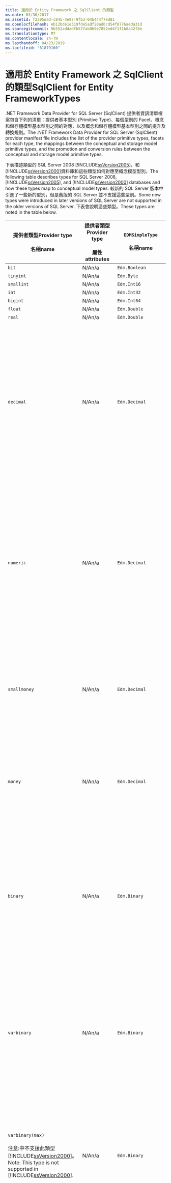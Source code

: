 ```yaml
---
title: 適用於 Entity Framework 之 SqlClient 的類型
ms.date: 03/30/2017
ms.assetid: f2a95ead-c845-4e97-9fb3-04b444f7ed81
ms.openlocfilehash: eb12bde1e319fde5adf20ad6cd54f8776aeda31d
ms.sourcegitcommit: 9b552addadfb57fab0b9e7852ed4f1f1b8a42f8e
ms.translationtype: MT
ms.contentlocale: zh-TW
ms.lasthandoff: 04/23/2019
ms.locfileid: "61879160"
---
```

# <a name="sqlclient-for-entity-frameworktypes"></a><span data-ttu-id="cac54-102">適用於 Entity Framework 之 SqlClient 的類型</span><span class="sxs-lookup"><span data-stu-id="cac54-102">SqlClient for Entity FrameworkTypes</span></span>
<span data-ttu-id="cac54-103">.NET Framework Data Provider for SQL Server (SqlClient) 提供者資訊清單檔案包含下列的清單：提供者基本型別 (Primitive Type)、每個型別的 Facet、概念和儲存體模型基本型別之間的對應，以及概念和儲存體模型基本型別之間的提升及轉換規則。</span><span class="sxs-lookup"><span data-stu-id="cac54-103">The .NET Framework Data Provider for SQL Server (SqlClient) provider manifest file includes the list of the provider primitive types, facets for each type, the mappings between the conceptual and storage model primitive types, and the promotion and conversion rules between the conceptual and storage model primitive types.</span></span>  
  
 <span data-ttu-id="cac54-104">下表描述類型的 SQL Server 2008 [!INCLUDE[ssVersion2005](../../../../../includes/ssversion2005-md.md)]，和[!INCLUDE[ssVersion2000](../../../../../includes/ssversion2000-md.md)]資料庫和這些類型如何對應至概念模型型別。</span><span class="sxs-lookup"><span data-stu-id="cac54-104">The following table describes types for SQL Server 2008, [!INCLUDE[ssVersion2005](../../../../../includes/ssversion2005-md.md)], and [!INCLUDE[ssVersion2000](../../../../../includes/ssversion2000-md.md)] databases and how these types map to conceptual model types.</span></span> <span data-ttu-id="cac54-105">較新的 SQL Server 版本中引進了一些新的型別，但是舊版的 SQL Server 並不支援這些型別。</span><span class="sxs-lookup"><span data-stu-id="cac54-105">Some new types were introduced in later versions of SQL Server are not supported in the older versions of SQL Server.</span></span> <span data-ttu-id="cac54-106">下表會說明這些類型。</span><span class="sxs-lookup"><span data-stu-id="cac54-106">These types are noted in the table below.</span></span>  
  
|<span data-ttu-id="cac54-107">提供者類型</span><span class="sxs-lookup"><span data-stu-id="cac54-107">Provider type</span></span><br /><br /> <span data-ttu-id="cac54-108">名稱</span><span class="sxs-lookup"><span data-stu-id="cac54-108">name</span></span>|<span data-ttu-id="cac54-109">提供者類型</span><span class="sxs-lookup"><span data-stu-id="cac54-109">Provider type</span></span><br /><br /> <span data-ttu-id="cac54-110">屬性</span><span class="sxs-lookup"><span data-stu-id="cac54-110">attributes</span></span>|`EDMSimpleType`<br /><br /> <span data-ttu-id="cac54-111">名稱</span><span class="sxs-lookup"><span data-stu-id="cac54-111">name</span></span>|<span data-ttu-id="cac54-112">Facet</span><span class="sxs-lookup"><span data-stu-id="cac54-112">Facets</span></span>|  
|----------------------------|----------------------------------|------------------------------|------------|  
|`bit`|<span data-ttu-id="cac54-113">N/A</span><span class="sxs-lookup"><span data-stu-id="cac54-113">n/a</span></span>|`Edm.Boolean`|<span data-ttu-id="cac54-114">N/A</span><span class="sxs-lookup"><span data-stu-id="cac54-114">n/a</span></span>|  
|`tinyint`|<span data-ttu-id="cac54-115">N/A</span><span class="sxs-lookup"><span data-stu-id="cac54-115">n/a</span></span>|`Edm.Byte`|<span data-ttu-id="cac54-116">N/A</span><span class="sxs-lookup"><span data-stu-id="cac54-116">n/a</span></span>|  
|`smallint`|<span data-ttu-id="cac54-117">N/A</span><span class="sxs-lookup"><span data-stu-id="cac54-117">n/a</span></span>|`Edm.Int16`|<span data-ttu-id="cac54-118">N/A</span><span class="sxs-lookup"><span data-stu-id="cac54-118">n/a</span></span>|  
|`int`|<span data-ttu-id="cac54-119">N/A</span><span class="sxs-lookup"><span data-stu-id="cac54-119">n/a</span></span>|`Edm.Int32`|<span data-ttu-id="cac54-120">N/A</span><span class="sxs-lookup"><span data-stu-id="cac54-120">n/a</span></span>|  
|`bigint`|<span data-ttu-id="cac54-121">N/A</span><span class="sxs-lookup"><span data-stu-id="cac54-121">n/a</span></span>|`Edm.Int64`|<span data-ttu-id="cac54-122">N/A</span><span class="sxs-lookup"><span data-stu-id="cac54-122">n/a</span></span>|  
|`float`|<span data-ttu-id="cac54-123">N/A</span><span class="sxs-lookup"><span data-stu-id="cac54-123">n/a</span></span>|`Edm.Double`|<span data-ttu-id="cac54-124">N/A</span><span class="sxs-lookup"><span data-stu-id="cac54-124">n/a</span></span>|  
|`real`|<span data-ttu-id="cac54-125">N/A</span><span class="sxs-lookup"><span data-stu-id="cac54-125">n/a</span></span>|`Edm.Double`|<span data-ttu-id="cac54-126">N/A</span><span class="sxs-lookup"><span data-stu-id="cac54-126">n/a</span></span>|  
|`decimal`|<span data-ttu-id="cac54-127">N/A</span><span class="sxs-lookup"><span data-stu-id="cac54-127">n/a</span></span>|`Edm.Decimal`|<span data-ttu-id="cac54-128">有效位數：</span><span class="sxs-lookup"><span data-stu-id="cac54-128">Precision:</span></span><br /><br /> <span data-ttu-id="cac54-129">最小值：1</span><span class="sxs-lookup"><span data-stu-id="cac54-129">- Minimum: 1</span></span><br /><br /> <span data-ttu-id="cac54-130">最大值：38</span><span class="sxs-lookup"><span data-stu-id="cac54-130">- Maximum: 38</span></span><br /><br /> <span data-ttu-id="cac54-131">-預設值：18</span><span class="sxs-lookup"><span data-stu-id="cac54-131">- Default: 18</span></span><br /><br /> <span data-ttu-id="cac54-132">-常數：False</span><span class="sxs-lookup"><span data-stu-id="cac54-132">- Constant: False</span></span><br /><br /> <span data-ttu-id="cac54-133">小數位數：</span><span class="sxs-lookup"><span data-stu-id="cac54-133">Scale:</span></span><br /><br /> <span data-ttu-id="cac54-134">最小值：0</span><span class="sxs-lookup"><span data-stu-id="cac54-134">- Minimum: 0</span></span><br /><br /> <span data-ttu-id="cac54-135">最大值：38</span><span class="sxs-lookup"><span data-stu-id="cac54-135">- Maximum: 38</span></span><br /><br /> <span data-ttu-id="cac54-136">-預設值：0</span><span class="sxs-lookup"><span data-stu-id="cac54-136">- Default: 0</span></span><br /><br /> <span data-ttu-id="cac54-137">-常數：False</span><span class="sxs-lookup"><span data-stu-id="cac54-137">- Constant: False</span></span>|  
|`numeric`|<span data-ttu-id="cac54-138">N/A</span><span class="sxs-lookup"><span data-stu-id="cac54-138">n/a</span></span>|`Edm.Decimal`|<span data-ttu-id="cac54-139">有效位數：</span><span class="sxs-lookup"><span data-stu-id="cac54-139">Precision:</span></span><br /><br /> <span data-ttu-id="cac54-140">最小值：1</span><span class="sxs-lookup"><span data-stu-id="cac54-140">- Minimum: 1</span></span><br /><br /> <span data-ttu-id="cac54-141">最大值：38</span><span class="sxs-lookup"><span data-stu-id="cac54-141">- Maximum: 38</span></span><br /><br /> <span data-ttu-id="cac54-142">-預設值：18</span><span class="sxs-lookup"><span data-stu-id="cac54-142">- Default: 18</span></span><br /><br /> <span data-ttu-id="cac54-143">-常數：False</span><span class="sxs-lookup"><span data-stu-id="cac54-143">- Constant: False</span></span><br /><br /> <span data-ttu-id="cac54-144">小數位數：</span><span class="sxs-lookup"><span data-stu-id="cac54-144">Scale:</span></span><br /><br /> <span data-ttu-id="cac54-145">最小值：0</span><span class="sxs-lookup"><span data-stu-id="cac54-145">- Minimum: 0</span></span><br /><br /> <span data-ttu-id="cac54-146">最大值：38</span><span class="sxs-lookup"><span data-stu-id="cac54-146">- Maximum: 38</span></span><br /><br /> <span data-ttu-id="cac54-147">-預設值：0</span><span class="sxs-lookup"><span data-stu-id="cac54-147">- Default: 0</span></span><br /><br /> <span data-ttu-id="cac54-148">-常數：False</span><span class="sxs-lookup"><span data-stu-id="cac54-148">- Constant: False</span></span>|  
|`smallmoney`|<span data-ttu-id="cac54-149">N/A</span><span class="sxs-lookup"><span data-stu-id="cac54-149">n/a</span></span>|`Edm.Decimal`|<span data-ttu-id="cac54-150">有效位數：</span><span class="sxs-lookup"><span data-stu-id="cac54-150">Precision:</span></span><br /><br /> <span data-ttu-id="cac54-151">-預設值：10</span><span class="sxs-lookup"><span data-stu-id="cac54-151">- Default: 10</span></span><br /><br /> <span data-ttu-id="cac54-152">-常數：True</span><span class="sxs-lookup"><span data-stu-id="cac54-152">- Constant: True</span></span><br /><br /> <span data-ttu-id="cac54-153">小數位數：</span><span class="sxs-lookup"><span data-stu-id="cac54-153">Scale:</span></span><br /><br /> <span data-ttu-id="cac54-154">-預設值：4</span><span class="sxs-lookup"><span data-stu-id="cac54-154">- Default: 4</span></span><br /><br /> <span data-ttu-id="cac54-155">-常數：True</span><span class="sxs-lookup"><span data-stu-id="cac54-155">- Constant: True</span></span>|  
|`money`|<span data-ttu-id="cac54-156">N/A</span><span class="sxs-lookup"><span data-stu-id="cac54-156">n/a</span></span>|`Edm.Decimal`|<span data-ttu-id="cac54-157">有效位數：</span><span class="sxs-lookup"><span data-stu-id="cac54-157">Precision:</span></span><br /><br /> <span data-ttu-id="cac54-158">-預設值：19</span><span class="sxs-lookup"><span data-stu-id="cac54-158">- Default: 19</span></span><br /><br /> <span data-ttu-id="cac54-159">-常數：True</span><span class="sxs-lookup"><span data-stu-id="cac54-159">- Constant: True</span></span><br /><br /> <span data-ttu-id="cac54-160">小數位數：</span><span class="sxs-lookup"><span data-stu-id="cac54-160">Scale:</span></span><br /><br /> <span data-ttu-id="cac54-161">-預設值：4</span><span class="sxs-lookup"><span data-stu-id="cac54-161">- Default: 4</span></span><br /><br /> <span data-ttu-id="cac54-162">-常數：True</span><span class="sxs-lookup"><span data-stu-id="cac54-162">- Constant: True</span></span>|  
|`binary`|<span data-ttu-id="cac54-163">N/A</span><span class="sxs-lookup"><span data-stu-id="cac54-163">n/a</span></span>|`Edm.Binary`|<span data-ttu-id="cac54-164">MaxLength:</span><span class="sxs-lookup"><span data-stu-id="cac54-164">MaxLength:</span></span><br /><br /> <span data-ttu-id="cac54-165">最小值：1</span><span class="sxs-lookup"><span data-stu-id="cac54-165">- Minimum: 1</span></span><br /><br /> <span data-ttu-id="cac54-166">最大值：8000</span><span class="sxs-lookup"><span data-stu-id="cac54-166">- Maximum: 8000</span></span><br /><br /> <span data-ttu-id="cac54-167">-預設值：8000</span><span class="sxs-lookup"><span data-stu-id="cac54-167">- Default: 8000</span></span><br /><br /> <span data-ttu-id="cac54-168">-常數：False</span><span class="sxs-lookup"><span data-stu-id="cac54-168">- Constant: False</span></span><br /><br /> <span data-ttu-id="cac54-169">FixedLength:</span><span class="sxs-lookup"><span data-stu-id="cac54-169">FixedLength:</span></span><br /><br /> <span data-ttu-id="cac54-170">-預設值：True</span><span class="sxs-lookup"><span data-stu-id="cac54-170">- Default: True</span></span><br /><br /> <span data-ttu-id="cac54-171">-常數：True</span><span class="sxs-lookup"><span data-stu-id="cac54-171">- Constant: True</span></span>|  
|`varbinary`|<span data-ttu-id="cac54-172">N/A</span><span class="sxs-lookup"><span data-stu-id="cac54-172">n/a</span></span>|`Edm.Binary`|<span data-ttu-id="cac54-173">MaxLength:</span><span class="sxs-lookup"><span data-stu-id="cac54-173">MaxLength:</span></span><br /><br /> <span data-ttu-id="cac54-174">最小值：1</span><span class="sxs-lookup"><span data-stu-id="cac54-174">- Minimum: 1</span></span><br /><br /> <span data-ttu-id="cac54-175">最大值：8000</span><span class="sxs-lookup"><span data-stu-id="cac54-175">- Maximum: 8000</span></span><br /><br /> <span data-ttu-id="cac54-176">-預設值：8000</span><span class="sxs-lookup"><span data-stu-id="cac54-176">- Default: 8000</span></span><br /><br /> <span data-ttu-id="cac54-177">-常數：False</span><span class="sxs-lookup"><span data-stu-id="cac54-177">- Constant: False</span></span><br /><br /> <span data-ttu-id="cac54-178">FixedLength:</span><span class="sxs-lookup"><span data-stu-id="cac54-178">FixedLength:</span></span><br /><br /> <span data-ttu-id="cac54-179">-預設值：False</span><span class="sxs-lookup"><span data-stu-id="cac54-179">- Default: False</span></span><br /><br /> <span data-ttu-id="cac54-180">-常數：True</span><span class="sxs-lookup"><span data-stu-id="cac54-180">- Constant: True</span></span>|  
|`varbinary(max)`<br /><br /> <span data-ttu-id="cac54-181">注意:中不支援此類型[!INCLUDE[ssVersion2000](../../../../../includes/ssversion2000-md.md)]。</span><span class="sxs-lookup"><span data-stu-id="cac54-181">Note: This type is not supported in [!INCLUDE[ssVersion2000](../../../../../includes/ssversion2000-md.md)].</span></span>|<span data-ttu-id="cac54-182">N/A</span><span class="sxs-lookup"><span data-stu-id="cac54-182">n/a</span></span>|`Edm.Binary`|<span data-ttu-id="cac54-183">MaxLength:</span><span class="sxs-lookup"><span data-stu-id="cac54-183">MaxLength:</span></span><br /><br /> <span data-ttu-id="cac54-184">-預設值：214748364780</span><span class="sxs-lookup"><span data-stu-id="cac54-184">- Default: 214748364780</span></span><br /><br /> <span data-ttu-id="cac54-185">-常數：True</span><span class="sxs-lookup"><span data-stu-id="cac54-185">- Constant: True</span></span><br /><br /> <span data-ttu-id="cac54-186">FixedLength:</span><span class="sxs-lookup"><span data-stu-id="cac54-186">FixedLength:</span></span><br /><br /> <span data-ttu-id="cac54-187">-預設值：False</span><span class="sxs-lookup"><span data-stu-id="cac54-187">- Default: False</span></span><br /><br /> <span data-ttu-id="cac54-188">-常數：True</span><span class="sxs-lookup"><span data-stu-id="cac54-188">- Constant: True</span></span>|  
|`image`|<span data-ttu-id="cac54-189">N/A</span><span class="sxs-lookup"><span data-stu-id="cac54-189">n/a</span></span>|`Edm.Binary`|<span data-ttu-id="cac54-190">MaxLength:</span><span class="sxs-lookup"><span data-stu-id="cac54-190">MaxLength:</span></span><br /><br /> <span data-ttu-id="cac54-191">-預設值：2147483647</span><span class="sxs-lookup"><span data-stu-id="cac54-191">- Default: 2147483647</span></span><br /><br /> <span data-ttu-id="cac54-192">-常數：True</span><span class="sxs-lookup"><span data-stu-id="cac54-192">- Constant: True</span></span><br /><br /> <span data-ttu-id="cac54-193">FixedLength:</span><span class="sxs-lookup"><span data-stu-id="cac54-193">FixedLength:</span></span><br /><br /> <span data-ttu-id="cac54-194">-預設值：False</span><span class="sxs-lookup"><span data-stu-id="cac54-194">- Default: False</span></span><br /><br /> <span data-ttu-id="cac54-195">-常數：True</span><span class="sxs-lookup"><span data-stu-id="cac54-195">- Constant: True</span></span>|  
|`timestamp`|<span data-ttu-id="cac54-196">N/A</span><span class="sxs-lookup"><span data-stu-id="cac54-196">n/a</span></span>|`Edm.Binary`|<span data-ttu-id="cac54-197">MaxLength:</span><span class="sxs-lookup"><span data-stu-id="cac54-197">MaxLength:</span></span><br /><br /> <span data-ttu-id="cac54-198">-預設值：8</span><span class="sxs-lookup"><span data-stu-id="cac54-198">- Default: 8</span></span><br /><br /> <span data-ttu-id="cac54-199">-常數：True</span><span class="sxs-lookup"><span data-stu-id="cac54-199">- Constant: True</span></span><br /><br /> <span data-ttu-id="cac54-200">FixedLength:</span><span class="sxs-lookup"><span data-stu-id="cac54-200">FixedLength:</span></span><br /><br /> <span data-ttu-id="cac54-201">-預設值：True</span><span class="sxs-lookup"><span data-stu-id="cac54-201">- Default: True</span></span><br /><br /> <span data-ttu-id="cac54-202">-常數：True</span><span class="sxs-lookup"><span data-stu-id="cac54-202">- Constant: True</span></span>|  
|`rowversion`|<span data-ttu-id="cac54-203">N/A</span><span class="sxs-lookup"><span data-stu-id="cac54-203">n/a</span></span>|`Edm.Binary`|<span data-ttu-id="cac54-204">MaxLength:</span><span class="sxs-lookup"><span data-stu-id="cac54-204">MaxLength:</span></span><br /><br /> <span data-ttu-id="cac54-205">-預設值：8</span><span class="sxs-lookup"><span data-stu-id="cac54-205">- Default: 8</span></span><br /><br /> <span data-ttu-id="cac54-206">-常數：True</span><span class="sxs-lookup"><span data-stu-id="cac54-206">- Constant: True</span></span><br /><br /> <span data-ttu-id="cac54-207">FixedLength:</span><span class="sxs-lookup"><span data-stu-id="cac54-207">FixedLength:</span></span><br /><br /> <span data-ttu-id="cac54-208">-預設值：True</span><span class="sxs-lookup"><span data-stu-id="cac54-208">- Default: True</span></span><br /><br /> <span data-ttu-id="cac54-209">-常數：True</span><span class="sxs-lookup"><span data-stu-id="cac54-209">- Constant: True</span></span>|  
|`smalldatetime`|<span data-ttu-id="cac54-210">N/A</span><span class="sxs-lookup"><span data-stu-id="cac54-210">n/a</span></span>|`Edm.DateTime`|<span data-ttu-id="cac54-211">有效位數：</span><span class="sxs-lookup"><span data-stu-id="cac54-211">Precision:</span></span><br /><br /> <span data-ttu-id="cac54-212">-預設值：0</span><span class="sxs-lookup"><span data-stu-id="cac54-212">- Default: 0</span></span><br /><br /> <span data-ttu-id="cac54-213">-常數：True</span><span class="sxs-lookup"><span data-stu-id="cac54-213">- Constant: True</span></span>|  
|`datetime`|<span data-ttu-id="cac54-214">N/A</span><span class="sxs-lookup"><span data-stu-id="cac54-214">n/a</span></span>|`Edm.DateTime`|<span data-ttu-id="cac54-215">有效位數：</span><span class="sxs-lookup"><span data-stu-id="cac54-215">Precision:</span></span><br /><br /> <span data-ttu-id="cac54-216">-預設值：3</span><span class="sxs-lookup"><span data-stu-id="cac54-216">- Default: 3</span></span><br /><br /> <span data-ttu-id="cac54-217">-常數：True</span><span class="sxs-lookup"><span data-stu-id="cac54-217">- Constant: True</span></span>|  
|`date`<br /><br /> <span data-ttu-id="cac54-218">注意:在 SQL Server 2005 和 SQL Server 2000 中不支援此類型。</span><span class="sxs-lookup"><span data-stu-id="cac54-218">Note: This type is not supported in SQL Server 2005 and SQL Server 2000.</span></span>|<span data-ttu-id="cac54-219">N/A</span><span class="sxs-lookup"><span data-stu-id="cac54-219">n/a</span></span>|`Edm.DateTime`|<span data-ttu-id="cac54-220">有效位數：</span><span class="sxs-lookup"><span data-stu-id="cac54-220">Precision:</span></span><br /><br /> <span data-ttu-id="cac54-221">-預設值：0</span><span class="sxs-lookup"><span data-stu-id="cac54-221">- Default: 0</span></span><br /><br /> <span data-ttu-id="cac54-222">-常數：False</span><span class="sxs-lookup"><span data-stu-id="cac54-222">- Constant: False</span></span>|  
|`time`<br /><br /> <span data-ttu-id="cac54-223">注意:在 SQL Server 2005 和 SQL Server 2000 中不支援此類型。</span><span class="sxs-lookup"><span data-stu-id="cac54-223">Note: This type is not supported in SQL Server 2005 and SQL Server 2000.</span></span>|<span data-ttu-id="cac54-224">N/A</span><span class="sxs-lookup"><span data-stu-id="cac54-224">n/a</span></span>|`Edm.Time`|<span data-ttu-id="cac54-225">有效位數：</span><span class="sxs-lookup"><span data-stu-id="cac54-225">Precision:</span></span><br /><br /> <span data-ttu-id="cac54-226">-預設值：7</span><span class="sxs-lookup"><span data-stu-id="cac54-226">- Default: 7</span></span><br /><br /> <span data-ttu-id="cac54-227">-常數：False</span><span class="sxs-lookup"><span data-stu-id="cac54-227">- Constant: False</span></span>|  
|`datetime2`<br /><br /> <span data-ttu-id="cac54-228">注意:在 SQL Server 2005 和 SQL Server 2000 中不支援此類型。</span><span class="sxs-lookup"><span data-stu-id="cac54-228">Note: This type is not supported in SQL Server 2005 and SQL Server 2000.</span></span>|<span data-ttu-id="cac54-229">N/A</span><span class="sxs-lookup"><span data-stu-id="cac54-229">n/a</span></span>|`Edm.DateTime`|<span data-ttu-id="cac54-230">有效位數：</span><span class="sxs-lookup"><span data-stu-id="cac54-230">Precision:</span></span><br /><br /> <span data-ttu-id="cac54-231">-預設值：7</span><span class="sxs-lookup"><span data-stu-id="cac54-231">- Default: 7</span></span><br /><br /> <span data-ttu-id="cac54-232">-常數：False</span><span class="sxs-lookup"><span data-stu-id="cac54-232">- Constant: False</span></span>|  
|`datetimeoffset`<br /><br /> <span data-ttu-id="cac54-233">注意:在 SQL Server 2005 和 SQL Server 2000 中不支援此類型。</span><span class="sxs-lookup"><span data-stu-id="cac54-233">Note: This type is not supported in SQL Server 2005 and SQL Server 2000.</span></span>|<span data-ttu-id="cac54-234">N/A</span><span class="sxs-lookup"><span data-stu-id="cac54-234">n/a</span></span>|`Edm.DateTimeOffset`|<span data-ttu-id="cac54-235">有效位數：</span><span class="sxs-lookup"><span data-stu-id="cac54-235">Precision:</span></span><br /><br /> <span data-ttu-id="cac54-236">-預設值：7</span><span class="sxs-lookup"><span data-stu-id="cac54-236">- Default: 7</span></span><br /><br /> <span data-ttu-id="cac54-237">-常數：False</span><span class="sxs-lookup"><span data-stu-id="cac54-237">- Constant: False</span></span>|  
|`nvarchar`<br /><br /> <span data-ttu-id="cac54-238">注意:中不支援此類型[!INCLUDE[ssVersion2000](../../../../../includes/ssversion2000-md.md)]。</span><span class="sxs-lookup"><span data-stu-id="cac54-238">Note: This type is not supported in [!INCLUDE[ssVersion2000](../../../../../includes/ssversion2000-md.md)].</span></span>|<span data-ttu-id="cac54-239">N/A</span><span class="sxs-lookup"><span data-stu-id="cac54-239">n/a</span></span>|`Edm.String`|<span data-ttu-id="cac54-240">MaxLength:</span><span class="sxs-lookup"><span data-stu-id="cac54-240">MaxLength:</span></span><br /><br /> <span data-ttu-id="cac54-241">最小值：1</span><span class="sxs-lookup"><span data-stu-id="cac54-241">- Minimum: 1</span></span><br /><br /> <span data-ttu-id="cac54-242">最大值：4000</span><span class="sxs-lookup"><span data-stu-id="cac54-242">- Maximum: 4000</span></span><br /><br /> <span data-ttu-id="cac54-243">-預設值：4000</span><span class="sxs-lookup"><span data-stu-id="cac54-243">- Default: 4000</span></span><br /><br /> <span data-ttu-id="cac54-244">-常數：False</span><span class="sxs-lookup"><span data-stu-id="cac54-244">- Constant: False</span></span><br /><br /> <span data-ttu-id="cac54-245">Unicode：</span><span class="sxs-lookup"><span data-stu-id="cac54-245">Unicode:</span></span><br /><br /> <span data-ttu-id="cac54-246">-預設值：True</span><span class="sxs-lookup"><span data-stu-id="cac54-246">- Default: True</span></span><br /><br /> <span data-ttu-id="cac54-247">-常數：True</span><span class="sxs-lookup"><span data-stu-id="cac54-247">- Constant: True</span></span><br /><br /> <span data-ttu-id="cac54-248">FixedLength:</span><span class="sxs-lookup"><span data-stu-id="cac54-248">FixedLength:</span></span><br /><br /> <span data-ttu-id="cac54-249">-預設值：False</span><span class="sxs-lookup"><span data-stu-id="cac54-249">- Default: False</span></span><br /><br /> <span data-ttu-id="cac54-250">-常數：True</span><span class="sxs-lookup"><span data-stu-id="cac54-250">- Constant: True</span></span>|  
|`varchar`<br /><br /> <span data-ttu-id="cac54-251">注意:中不支援此類型[!INCLUDE[ssVersion2000](../../../../../includes/ssversion2000-md.md)]。</span><span class="sxs-lookup"><span data-stu-id="cac54-251">Note: This type is not supported in [!INCLUDE[ssVersion2000](../../../../../includes/ssversion2000-md.md)].</span></span>|<span data-ttu-id="cac54-252">N/A</span><span class="sxs-lookup"><span data-stu-id="cac54-252">n/a</span></span>|`Edm.String`|<span data-ttu-id="cac54-253">MaxLength:</span><span class="sxs-lookup"><span data-stu-id="cac54-253">MaxLength:</span></span><br /><br /> <span data-ttu-id="cac54-254">最小值：1</span><span class="sxs-lookup"><span data-stu-id="cac54-254">- Minimum: 1</span></span><br /><br /> <span data-ttu-id="cac54-255">最大值：8000</span><span class="sxs-lookup"><span data-stu-id="cac54-255">- Maximum: 8000</span></span><br /><br /> <span data-ttu-id="cac54-256">-預設值：8000</span><span class="sxs-lookup"><span data-stu-id="cac54-256">- Default: 8000</span></span><br /><br /> <span data-ttu-id="cac54-257">-常數：False</span><span class="sxs-lookup"><span data-stu-id="cac54-257">- Constant: False</span></span><br /><br /> <span data-ttu-id="cac54-258">Unicode：</span><span class="sxs-lookup"><span data-stu-id="cac54-258">Unicode:</span></span><br /><br /> <span data-ttu-id="cac54-259">-預設值：False</span><span class="sxs-lookup"><span data-stu-id="cac54-259">- Default: False</span></span><br /><br /> <span data-ttu-id="cac54-260">-常數：True</span><span class="sxs-lookup"><span data-stu-id="cac54-260">- Constant: True</span></span><br /><br /> <span data-ttu-id="cac54-261">FixedLength:</span><span class="sxs-lookup"><span data-stu-id="cac54-261">FixedLength:</span></span><br /><br /> <span data-ttu-id="cac54-262">-預設值：False</span><span class="sxs-lookup"><span data-stu-id="cac54-262">- Default: False</span></span><br /><br /> <span data-ttu-id="cac54-263">-常數：True</span><span class="sxs-lookup"><span data-stu-id="cac54-263">- Constant: True</span></span>|  
|`char`|<span data-ttu-id="cac54-264">N/A</span><span class="sxs-lookup"><span data-stu-id="cac54-264">n/a</span></span>|`Edm.String`|<span data-ttu-id="cac54-265">MaxLength:</span><span class="sxs-lookup"><span data-stu-id="cac54-265">MaxLength:</span></span><br /><br /> <span data-ttu-id="cac54-266">最小值：1</span><span class="sxs-lookup"><span data-stu-id="cac54-266">- Minimum: 1</span></span><br /><br /> <span data-ttu-id="cac54-267">最大值：8000</span><span class="sxs-lookup"><span data-stu-id="cac54-267">- Maximum: 8000</span></span><br /><br /> <span data-ttu-id="cac54-268">-預設值：8000</span><span class="sxs-lookup"><span data-stu-id="cac54-268">- Default: 8000</span></span><br /><br /> <span data-ttu-id="cac54-269">-常數：False</span><span class="sxs-lookup"><span data-stu-id="cac54-269">- Constant: False</span></span><br /><br /> <span data-ttu-id="cac54-270">Unicode：</span><span class="sxs-lookup"><span data-stu-id="cac54-270">Unicode:</span></span><br /><br /> <span data-ttu-id="cac54-271">-預設值：False</span><span class="sxs-lookup"><span data-stu-id="cac54-271">- Default: False</span></span><br /><br /> <span data-ttu-id="cac54-272">-常數：True</span><span class="sxs-lookup"><span data-stu-id="cac54-272">- Constant: True</span></span><br /><br /> <span data-ttu-id="cac54-273">FixedLength:</span><span class="sxs-lookup"><span data-stu-id="cac54-273">FixedLength:</span></span><br /><br /> <span data-ttu-id="cac54-274">-預設值：True</span><span class="sxs-lookup"><span data-stu-id="cac54-274">- Default: True</span></span><br /><br /> <span data-ttu-id="cac54-275">-常數：True</span><span class="sxs-lookup"><span data-stu-id="cac54-275">- Constant: True</span></span>|  
|`nchar`|<span data-ttu-id="cac54-276">N/A</span><span class="sxs-lookup"><span data-stu-id="cac54-276">n/a</span></span>|`Edm.String`|<span data-ttu-id="cac54-277">MaxLength:</span><span class="sxs-lookup"><span data-stu-id="cac54-277">MaxLength:</span></span><br /><br /> <span data-ttu-id="cac54-278">最小值：1</span><span class="sxs-lookup"><span data-stu-id="cac54-278">- Minimum: 1</span></span><br /><br /> <span data-ttu-id="cac54-279">最大值：4000</span><span class="sxs-lookup"><span data-stu-id="cac54-279">- Maximum: 4000</span></span><br /><br /> <span data-ttu-id="cac54-280">-預設值：4000</span><span class="sxs-lookup"><span data-stu-id="cac54-280">- Default: 4000</span></span><br /><br /> <span data-ttu-id="cac54-281">-常數：False</span><span class="sxs-lookup"><span data-stu-id="cac54-281">- Constant: False</span></span><br /><br /> <span data-ttu-id="cac54-282">Unicode：</span><span class="sxs-lookup"><span data-stu-id="cac54-282">Unicode:</span></span><br /><br /> <span data-ttu-id="cac54-283">-預設值：True</span><span class="sxs-lookup"><span data-stu-id="cac54-283">- Default: True</span></span><br /><br /> <span data-ttu-id="cac54-284">-常數：True</span><span class="sxs-lookup"><span data-stu-id="cac54-284">- Constant: True</span></span><br /><br /> <span data-ttu-id="cac54-285">FixedLength:</span><span class="sxs-lookup"><span data-stu-id="cac54-285">FixedLength:</span></span><br /><br /> <span data-ttu-id="cac54-286">-預設值：True</span><span class="sxs-lookup"><span data-stu-id="cac54-286">- Default: True</span></span><br /><br /> <span data-ttu-id="cac54-287">-常數：True</span><span class="sxs-lookup"><span data-stu-id="cac54-287">- Constant: True</span></span>|  
|<span data-ttu-id="cac54-288">`varchar`(`max`)</span><span class="sxs-lookup"><span data-stu-id="cac54-288">`varchar`(`max`)</span></span>|<span data-ttu-id="cac54-289">N/A</span><span class="sxs-lookup"><span data-stu-id="cac54-289">n/a</span></span>|`Edm.String`|<span data-ttu-id="cac54-290">MaxLength:</span><span class="sxs-lookup"><span data-stu-id="cac54-290">MaxLength:</span></span><br /><br /> <span data-ttu-id="cac54-291">-預設值：2147483647</span><span class="sxs-lookup"><span data-stu-id="cac54-291">- Default: 2147483647</span></span><br /><br /> <span data-ttu-id="cac54-292">-常數：True</span><span class="sxs-lookup"><span data-stu-id="cac54-292">- Constant: True</span></span><br /><br /> <span data-ttu-id="cac54-293">Unicode：</span><span class="sxs-lookup"><span data-stu-id="cac54-293">Unicode:</span></span><br /><br /> <span data-ttu-id="cac54-294">-預設值：False</span><span class="sxs-lookup"><span data-stu-id="cac54-294">- Default: False</span></span><br /><br /> <span data-ttu-id="cac54-295">-常數：True</span><span class="sxs-lookup"><span data-stu-id="cac54-295">- Constant: True</span></span><br /><br /> <span data-ttu-id="cac54-296">FixedLength:</span><span class="sxs-lookup"><span data-stu-id="cac54-296">FixedLength:</span></span><br /><br /> <span data-ttu-id="cac54-297">-預設值：False</span><span class="sxs-lookup"><span data-stu-id="cac54-297">- Default: False</span></span><br /><br /> <span data-ttu-id="cac54-298">-常數：True</span><span class="sxs-lookup"><span data-stu-id="cac54-298">- Constant: True</span></span>|  
|<span data-ttu-id="cac54-299">`nvarchar`(`max`)</span><span class="sxs-lookup"><span data-stu-id="cac54-299">`nvarchar`(`max`)</span></span>|<span data-ttu-id="cac54-300">N/A</span><span class="sxs-lookup"><span data-stu-id="cac54-300">n/a</span></span>|`Edm.String`|<span data-ttu-id="cac54-301">MaxLength:</span><span class="sxs-lookup"><span data-stu-id="cac54-301">MaxLength:</span></span><br /><br /> <span data-ttu-id="cac54-302">-預設值：1073741823</span><span class="sxs-lookup"><span data-stu-id="cac54-302">- Default: 1073741823</span></span><br /><br /> <span data-ttu-id="cac54-303">-常數：True</span><span class="sxs-lookup"><span data-stu-id="cac54-303">- Constant: True</span></span><br /><br /> <span data-ttu-id="cac54-304">Unicode：</span><span class="sxs-lookup"><span data-stu-id="cac54-304">Unicode:</span></span><br /><br /> <span data-ttu-id="cac54-305">-預設值：True</span><span class="sxs-lookup"><span data-stu-id="cac54-305">- Default: True</span></span><br /><br /> <span data-ttu-id="cac54-306">-常數：True</span><span class="sxs-lookup"><span data-stu-id="cac54-306">- Constant: True</span></span><br /><br /> <span data-ttu-id="cac54-307">FixedLength:</span><span class="sxs-lookup"><span data-stu-id="cac54-307">FixedLength:</span></span><br /><br /> <span data-ttu-id="cac54-308">-預設值：False</span><span class="sxs-lookup"><span data-stu-id="cac54-308">- Default: False</span></span><br /><br /> <span data-ttu-id="cac54-309">-常數：True</span><span class="sxs-lookup"><span data-stu-id="cac54-309">- Constant: True</span></span>|  
|`ntext`|<span data-ttu-id="cac54-310">等號比較：False</span><span class="sxs-lookup"><span data-stu-id="cac54-310">Equal comparable: False</span></span><br /><br /> <span data-ttu-id="cac54-311">可比較順序：False</span><span class="sxs-lookup"><span data-stu-id="cac54-311">Order comparable: False</span></span>|`Edm.String`|<span data-ttu-id="cac54-312">MaxLength:</span><span class="sxs-lookup"><span data-stu-id="cac54-312">MaxLength:</span></span><br /><br /> <span data-ttu-id="cac54-313">-預設值：1073741823</span><span class="sxs-lookup"><span data-stu-id="cac54-313">- Default: 1073741823</span></span><br /><br /> <span data-ttu-id="cac54-314">-常數：True</span><span class="sxs-lookup"><span data-stu-id="cac54-314">- Constant: True</span></span><br /><br /> <span data-ttu-id="cac54-315">Unicode：</span><span class="sxs-lookup"><span data-stu-id="cac54-315">Unicode:</span></span><br /><br /> <span data-ttu-id="cac54-316">-預設值：False</span><span class="sxs-lookup"><span data-stu-id="cac54-316">- Default: False</span></span><br /><br /> <span data-ttu-id="cac54-317">-常數：True</span><span class="sxs-lookup"><span data-stu-id="cac54-317">- Constant: True</span></span><br /><br /> <span data-ttu-id="cac54-318">FixedLength:</span><span class="sxs-lookup"><span data-stu-id="cac54-318">FixedLength:</span></span><br /><br /> <span data-ttu-id="cac54-319">-預設值：False</span><span class="sxs-lookup"><span data-stu-id="cac54-319">- Default: False</span></span><br /><br /> <span data-ttu-id="cac54-320">-常數：True</span><span class="sxs-lookup"><span data-stu-id="cac54-320">- Constant: True</span></span>|  
|`text`|<span data-ttu-id="cac54-321">等號比較：False</span><span class="sxs-lookup"><span data-stu-id="cac54-321">Equal comparable: False</span></span><br /><br /> <span data-ttu-id="cac54-322">可比較順序：False</span><span class="sxs-lookup"><span data-stu-id="cac54-322">Order comparable: False</span></span>|`Edm.String`|<span data-ttu-id="cac54-323">MaxLength:</span><span class="sxs-lookup"><span data-stu-id="cac54-323">MaxLength:</span></span><br /><br /> <span data-ttu-id="cac54-324">-預設值：2147483647</span><span class="sxs-lookup"><span data-stu-id="cac54-324">- Default: 2147483647</span></span><br /><br /> <span data-ttu-id="cac54-325">-常數：True</span><span class="sxs-lookup"><span data-stu-id="cac54-325">- Constant: True</span></span><br /><br /> <span data-ttu-id="cac54-326">Unicode：</span><span class="sxs-lookup"><span data-stu-id="cac54-326">Unicode:</span></span><br /><br /> <span data-ttu-id="cac54-327">-預設值：False</span><span class="sxs-lookup"><span data-stu-id="cac54-327">- Default: False</span></span><br /><br /> <span data-ttu-id="cac54-328">-常數：True</span><span class="sxs-lookup"><span data-stu-id="cac54-328">- Constant: True</span></span><br /><br /> <span data-ttu-id="cac54-329">FixedLength:</span><span class="sxs-lookup"><span data-stu-id="cac54-329">FixedLength:</span></span><br /><br /> <span data-ttu-id="cac54-330">-預設值：False</span><span class="sxs-lookup"><span data-stu-id="cac54-330">- Default: False</span></span><br /><br /> <span data-ttu-id="cac54-331">-常數：True</span><span class="sxs-lookup"><span data-stu-id="cac54-331">- Constant: True</span></span>|  
|`Unique`<br /><br /> `identifier`|<span data-ttu-id="cac54-332">等號比較：True</span><span class="sxs-lookup"><span data-stu-id="cac54-332">Equal comparable: True</span></span><br /><br /> <span data-ttu-id="cac54-333">可比較順序：True</span><span class="sxs-lookup"><span data-stu-id="cac54-333">Order comparable: True</span></span>|`Edm.Guid`|<span data-ttu-id="cac54-334">N/A</span><span class="sxs-lookup"><span data-stu-id="cac54-334">n/a</span></span>|  
|`xml`|<span data-ttu-id="cac54-335">等號比較：False</span><span class="sxs-lookup"><span data-stu-id="cac54-335">Equal comparable: False</span></span><br /><br /> <span data-ttu-id="cac54-336">可比較順序：False</span><span class="sxs-lookup"><span data-stu-id="cac54-336">Order comparable: False</span></span>|`Edm.String`|<span data-ttu-id="cac54-337">MaxLength:</span><span class="sxs-lookup"><span data-stu-id="cac54-337">MaxLength:</span></span><br /><br /> <span data-ttu-id="cac54-338">-預設值：1073741823</span><span class="sxs-lookup"><span data-stu-id="cac54-338">- Default: 1073741823</span></span><br /><br /> <span data-ttu-id="cac54-339">-常數：True</span><span class="sxs-lookup"><span data-stu-id="cac54-339">- Constant: True</span></span><br /><br /> <span data-ttu-id="cac54-340">Unicode：</span><span class="sxs-lookup"><span data-stu-id="cac54-340">Unicode:</span></span><br /><br /> <span data-ttu-id="cac54-341">-預設值：True</span><span class="sxs-lookup"><span data-stu-id="cac54-341">- Default: True</span></span><br /><br /> <span data-ttu-id="cac54-342">-常數：True</span><span class="sxs-lookup"><span data-stu-id="cac54-342">- Constant: True</span></span><br /><br /> <span data-ttu-id="cac54-343">FixedLength:</span><span class="sxs-lookup"><span data-stu-id="cac54-343">FixedLength:</span></span><br /><br /> <span data-ttu-id="cac54-344">-預設值：False</span><span class="sxs-lookup"><span data-stu-id="cac54-344">- Default: False</span></span><br /><br /> <span data-ttu-id="cac54-345">-常數：True</span><span class="sxs-lookup"><span data-stu-id="cac54-345">- Constant: True</span></span>|  
  
## <a name="see-also"></a><span data-ttu-id="cac54-346">另請參閱</span><span class="sxs-lookup"><span data-stu-id="cac54-346">See also</span></span>

- [<span data-ttu-id="cac54-347">CSDL、SSDL 和 MSL 規格</span><span class="sxs-lookup"><span data-stu-id="cac54-347">CSDL, SSDL, and MSL Specifications</span></span>](../../../../../docs/framework/data/adonet/ef/language-reference/csdl-ssdl-and-msl-specifications.md)

